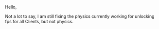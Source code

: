 Hello,

Not a lot to say, I am still fixing the physics currently working for unlocking fps for all Clients, but not physics.
